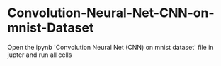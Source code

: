 # Convolution-Neural-Net-CNN-on-mnist-Dataset

Open the ipynb 'Convolution Neural Net (CNN) on mnist dataset' file in jupter and run all cells
